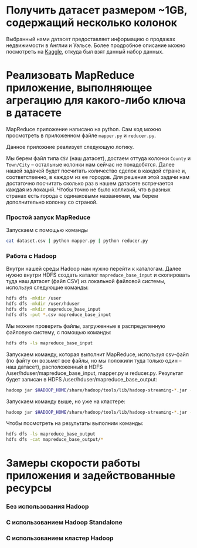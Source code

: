 # Получить датасет размером ~1GB, содержащий несколько колонок

Выбранный нами датасет предоставляет информацию о продажах недвижимости в Англии и Уэльсе.
Более продробное описание можно посмотреть на [Kaggle](https://www.kaggle.com/datasets/lorentzyeung/price-paid-data-202304), откуда был взят данный набор данных.

# Реализовать MapReduce приложение, выполняющее агрегацию для какого-либо ключа в датасете

MapReduce приложение написано на python. Сам код можно просмотреть в приложенном файле `mapper.py` и `reducer.py`.

Данное приложние реализует следующую логику.

Мы берем файл типа `CSV` (наш датасет), достаем оттуда колонки `County` и `Town/City` – остальные колонки нам сейчас не понадобятся. Далее нашей задачей будет посчитать количество сделок в каждой стране и, соответственно, в каждом из ее городов.
Для решения этой задачи нам достаточно посчитать сколько раз в нашем датасете встречается каждая из локаций. Чтобы точно не было коллизий, что в разных странах есть города с одинаковыми названиями, мы берем дополнительно колонку со страной.

### Простой запуск MapReduce
Запускаем с помощью команды
```bash
cat dataset.csv | python mapper.py | python reducer.py
```

### Работа с Hadoop
Внутри нашей среды Hadoop нам нужно перейти к каталогам. Далее нужно внутри HDFS создать каталог `mapreduce_base_input` и скопировать туда наш датасет (файл CSV) из локальной файловой системы, используя следующие команды:
```bash
hdfs dfs -mkdir /user
hdfs dfs -mkdir /user/hduser
hdfs dfs -mkdir mapreduce_base_input
hdfs dfs -put *.csv mapreduce_base_input
```

Мы можем проверить файлы, загруженные в распределенную файловую систему, с помощью команды:
```bash
hdfs dfs -ls mapreduce_base_input
```

Запускаем команду, которая выполнит MapReduce, используя csv-файл (по файту он возьмет все файлы, но мы положили туда только один – наш датасет), расположенный в HDFS /user/hduser/mapreduce_base_input, mapper.py и reducer.py. Результат будет записан в HDFS /user/hduser/mapreduce_base_output:
```bash
hadoop jar $HADOOP_HOME/share/hadoop/tools/lib/hadoop-streaming-*.jar -mapper mapper.py -reducer reducer.py -input /user/hduser/mapreduce_base_input/*.csv -output /user/hduser/mapreduce_base_output
```

Запускаем команду выше, но уже на кластере:
```bash
hadoop jar $HADOOP_HOME/share/hadoop/tools/lib/hadoop-streaming-*.jar -files mapper.py,reducer.py -mapper mapper.py -combiner reducer.py -reducer reducer.py -input /user/hduser/mapreduce_base_input/*.csv -output /user/hduser/mapreduce_base_output
```

Чтобы посмотреть на результаты выполним команды:
```bash
hdfs dfs -ls mapreduce_base_output
hdfs dfs -cat mapreduce_base_output/*
```

# Замеры скорости работы приложения и задействованные ресурсы

### Без использования Hadoop
### С использованием Hadoop Standalone
### С использованием кластер Hadoop


